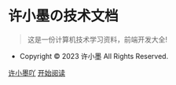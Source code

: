 <!-- _coverpage.md -->

# 许小墨の技术文档
> 这是一份计算机技术学习资料，前端开发大全!

- Copyright © 2023 许小墨 All Rights Reserved.

[许小墨吖](https://angelxyj.gitee.io/xuxiaomo.blog/)
[开始阅读](README.md)